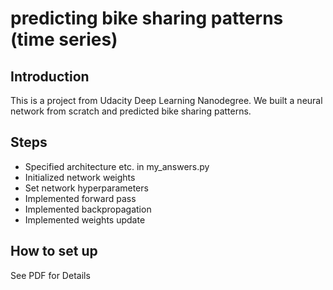 # predicting bike sharing patterns (time series)

## Introduction
This is a project from Udacity Deep Learning Nanodegree.
We built a neural network from scratch and predicted bike sharing patterns.

## Steps
* Specified architecture etc. in my_answers.py
* Initialized network weights
* Set network hyperparameters
* Implemented forward pass
* Implemented backpropagation
* Implemented weights update

## How to set up
See PDF for Details 



